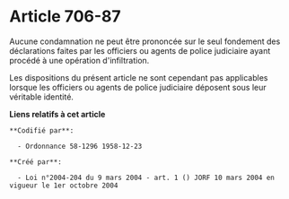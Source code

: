 # Article 706-87

Aucune condamnation ne peut être prononcée sur le seul fondement des déclarations faites par les officiers ou agents de
police judiciaire ayant procédé à une opération d'infiltration.

Les dispositions du présent article ne sont cependant pas applicables lorsque les officiers ou agents de police judiciaire
déposent sous leur véritable identité.

**Liens relatifs à cet article**

	**Codifié par**:

	  - Ordonnance 58-1296 1958-12-23

	**Créé par**:

	  - Loi n°2004-204 du 9 mars 2004 - art. 1 () JORF 10 mars 2004 en vigueur le 1er octobre 2004
